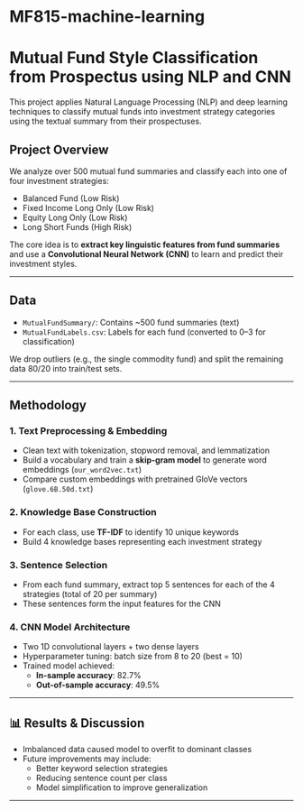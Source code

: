 # MF815-machine-learning

# Mutual Fund Style Classification from Prospectus using NLP and CNN 

This project applies Natural Language Processing (NLP) and deep learning techniques to classify mutual funds into investment strategy categories using the textual summary from their prospectuses.

## Project Overview

We analyze over 500 mutual fund summaries and classify each into one of four investment strategies:

- Balanced Fund (Low Risk)
- Fixed Income Long Only (Low Risk)
- Equity Long Only (Low Risk)
- Long Short Funds (High Risk)

The core idea is to **extract key linguistic features from fund summaries** and use a **Convolutional Neural Network (CNN)** to learn and predict their investment styles.

---

## Data

- `MutualFundSummary/`: Contains ~500 fund summaries (text)
- `MutualFundLabels.csv`: Labels for each fund (converted to 0–3 for classification)

We drop outliers (e.g., the single commodity fund) and split the remaining data 80/20 into train/test sets.

---

## Methodology

### 1. **Text Preprocessing & Embedding**
- Clean text with tokenization, stopword removal, and lemmatization
- Build a vocabulary and train a **skip-gram model** to generate word embeddings (`our_word2vec.txt`)
- Compare custom embeddings with pretrained GloVe vectors (`glove.6B.50d.txt`)

### 2. **Knowledge Base Construction**
- For each class, use **TF-IDF** to identify 10 unique keywords
- Build 4 knowledge bases representing each investment strategy

### 3. **Sentence Selection**
- From each fund summary, extract top 5 sentences for each of the 4 strategies (total of 20 per summary)
- These sentences form the input features for the CNN

### 4. **CNN Model Architecture**
- Two 1D convolutional layers + two dense layers
- Hyperparameter tuning: batch size from 8 to 20 (best = 10)
- Trained model achieved:
  - **In-sample accuracy**: 82.7%
  - **Out-of-sample accuracy**: 49.5%

---

## 📊 Results & Discussion

- Imbalanced data caused model to overfit to dominant classes
- Future improvements may include:
  - Better keyword selection strategies
  - Reducing sentence count per class
  - Model simplification to improve generalization

---

